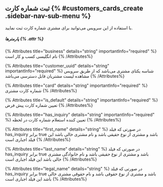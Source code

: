 ## ثبت شماره کارت {% #customers_cards_create .sidebar-nav-sub-menu %}
با استفاده از این سرویس می‌توانید برای مشتری شماره کارت ثبت نمایید.


##### پارمترها {% .attr %}

{% Attributes title="business" details="string" importantInfo="required" %}
نام انگلیسی کسب و کار است
{% /Attributes%}

{% Attributes title="customer_uuid" details="string" importantInfo="required" %}
شناسه یکتای مشتری می‌باشد که از طریق سرویس مشاهده لیست مشتریان قابل دسترسی می‌باشد
{% /Attributes%}

{% Attributes title="card" details="string" importantInfo="required" %}
شماره کارت مشتری
{% /Attributes%}

{% Attributes title="is_default" details="string" importantInfo="required" %}
 تعیین شماره کارت پیش فرض
{% /Attributes%}

{% Attributes title="has_inquiry" details="string" importantInfo="required" %}
 تعیین کننده استعلام شماره کارت در لحظه
{% /Attributes%}

{% Attributes title="first_name" details="string" %}
در صورتی که فیلد has_inquiry برابر true باشد و مشتری از نوع حقیقی باشد و نام مشتری خالی باشد این فیلد اجباری است
{% /Attributes%}

{% Attributes title="last_name" details="string" %}
در صورتی که فیلد has_inquiry برابر true باشد و مشتری از نوع حقیقی باشد و نام خانوادگی مشتری خالی باشد این فیلد اجباری است
{% /Attributes%}

{% Attributes title="legal_name" details="string" %}
 در صورتی که فیلد has_inquiry برابر true باشد و مشتری از نوع حقوقی باشد و نام حقوقی مشتری خالی باشد این فیلد اجباری است
{% /Attributes%}
